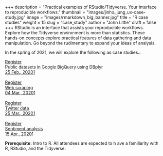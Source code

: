 +++
description = "Practical examples of RStudio/Tidyverse.  Your interface to reproducible workflows."
thumbnail = "images/jinho_jung_ux-case-study.jpg"
image = "images/rmarkdown_big_banner.jpg"
title = "R case studies"
weight = 15
slug = "case_study"
author = "John Little"
draft = false
+++
RStudio is an interface that assists your reproducible workflows.  Explore how the Tidyverse environment is more than statistics.  These hands-on concepts explore practical features of data gathering and data manipulation.  Go beyond the rudimentary to expand your ideas of analysis.

In the spring of 2021, we will explore the following as case studies...

<a href="https://duke.libcal.com/event/7299976" class="button">Register<br>Public datasets in Google BigQuery using DBplyr<br>25 Feb.,   20201</a> <br>  
<a href="https://duke.libcal.com/event/7300069" class="button">Register<br>Web scraping                                   <br>04 Mar.,   20201</a> <br>  
<a href="https://duke.libcal.com/event/7300183" class="button">Register<br>Twitter data                                   <br>25 Mar.,   20201</a> <br>  
<a href="https://duke.libcal.com/event/7300289" class="button">Register<br>Sentiment analysis                             <br>15 Apr.,   20201</a>  

**Prerequisite:**  Intro to R.  All attendees are expected to h ave a familiarity with R, RStudio, and the Tidyverse. 

<!-- 
### Register

This semester the **Dashboards, slides, and R Markdown** workshop combines elements of this workshop with the [Interactive Dashboards](/portfolio/dashboard_workshop) workshop  

<a href="https://duke.libcal.com/event/7300231" class="button">Register:<br>Slides with Rmarkdown (Xaringan)<br>April 6, 2021</a> 

-->



